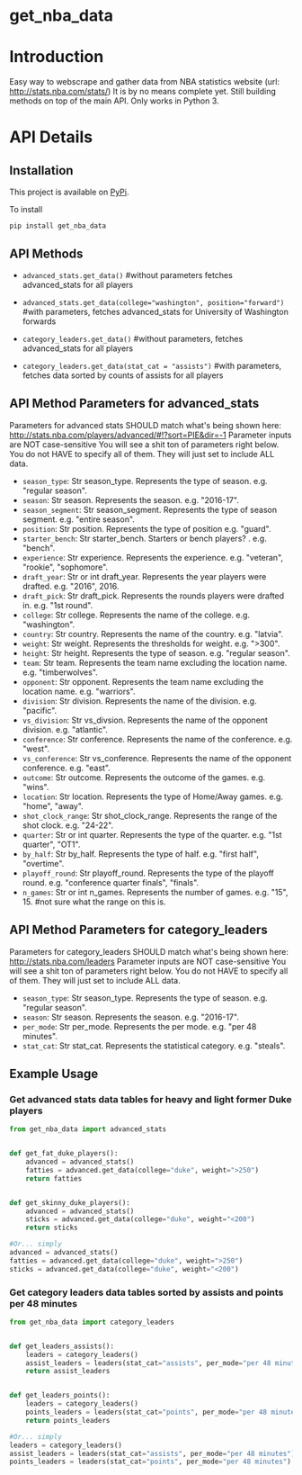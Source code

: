 # get_nba_data

# Introduction
Easy way to webscrape and gather data from NBA statistics website (url: http://stats.nba.com/stats/)
It is by no means complete yet. Still building methods on top of the main API.
Only works in Python 3.

# API Details

## Installation

This project is available on [PyPi](https://pypi.python.org/pypi/get_nba_data).

To install
```
pip install get_nba_data
```

## API Methods

* `advanced_stats.get_data()` #without parameters
                                fetches advanced_stats for all players
* `advanced_stats.get_data(college="washington", position="forward")` #with parameters,
                            fetches advanced_stats for University of Washington forwards

* `category_leaders.get_data()` #without parameters,
                            fetches advanced_stats for all players
* `category_leaders.get_data(stat_cat = "assists")` #with parameters,
                            fetches data sorted by counts of assists for all players


## API Method Parameters for advanced_stats
Parameters for advanced stats SHOULD match what's being shown here: http://stats.nba.com/players/advanced/#!?sort=PIE&dir=-1
Parameter inputs are NOT case-sensitive
You will see a shit ton of parameters right below. You do not HAVE to specify all of them.
They will just set to include ALL data.

* `season_type`: Str season_type.  Represents the type of season. e.g. "regular season".
* `season`: Str season.  Represents the season. e.g. "2016-17".
* `season_segment`: Str season_segment.  Represents the type of season segment. e.g. "entire season".
* `position`: Str position.  Represents the type of position e.g. "guard".
* `starter_bench`: Str starter_bench.  Starters or bench players? . e.g. "bench".
* `experience`: Str experience.  Represents the experience. e.g. "veteran", "rookie", "sophomore".
* `draft_year`: Str or int draft_year.  Represents the year players were drafted. e.g. "2016", 2016.
* `draft_pick`: Str draft_pick.  Represents the rounds players were drafted in. e.g. "1st round".
* `college`: Str college.  Represents the name of the college. e.g. "washington".
* `country`: Str country.  Represents the name of the country. e.g. "latvia".
* `weight`: Str weight.  Represents the thresholds for weight. e.g. ">300".
* `height`: Str height.  Represents the type of season. e.g. "regular season".
* `team`: Str team.  Represents the team name excluding the location name. e.g. "timberwolves".
* `opponent`: Str opponent.  Represents the team name excluding the location name. e.g. "warriors".
* `division`: Str division.  Represents the name of the division. e.g. "pacific".
* `vs_division`: Str vs_divsion.  Represents the name of the opponent division. e.g. "atlantic".
* `conference`: Str conference.  Represents the name of the conference. e.g. "west".
* `vs_conference`: Str vs_conference.  Represents the name of the opponent conference. e.g. "east".
* `outcome`: Str outcome.  Represents the outcome of the games. e.g. "wins".
* `location`: Str location.  Represents the type of Home/Away games. e.g. "home", "away".
* `shot_clock_range`: Str shot_clock_range.  Represents the range of the shot clock. e.g. "24-22".
* `quarter`: Str or int quarter.  Represents the type of the quarter. e.g. "1st quarter", "OT1".
* `by_half`: Str by_half.  Represents the type of half. e.g. "first half", "overtime".
* `playoff_round`: Str playoff_round.  Represents the type of the playoff round. e.g. "conference quarter finals", "finals".
* `n_games`: Str or int n_games.  Represents the number of games. e.g. "15", 15. #not sure what the range on this is.

## API Method Parameters for category_leaders
Parameters for category_leaders SHOULD match what's being shown here: http://stats.nba.com/leaders
Parameter inputs are NOT case-sensitive
You will see a shit ton of parameters right below. You do not HAVE to specify all of them.
They will just set to include ALL data.

* `season_type`: Str season_type.  Represents the type of season. e.g. "regular season".
* `season`: Str season.  Represents the season. e.g. "2016-17".
* `per_mode`: Str per_mode.  Represents the per mode. e.g. "per 48 minutes".
* `stat_cat`: Str stat_cat.  Represents the statistical category. e.g. "steals".

## Example Usage

### Get advanced stats data tables for heavy and light former Duke players

```python
from get_nba_data import advanced_stats


def get_fat_duke_players():
    advanced = advanced_stats()
    fatties = advanced.get_data(college="duke", weight=">250")
    return fatties


def get_skinny_duke_players():
    advanced = advanced_stats()
    sticks = advanced.get_data(college="duke", weight="<200")
    return sticks

#Or... simply
advanced = advanced_stats()
fatties = advanced.get_data(college="duke", weight=">250")
sticks = advanced.get_data(college="duke", weight="<200")

```

### Get category leaders data tables sorted by assists and points per 48 minutes

```python
from get_nba_data import category_leaders


def get_leaders_assists():
    leaders = category_leaders()
    assist_leaders = leaders(stat_cat="assists", per_mode="per 48 minutes")
    return assist_leaders


def get_leaders_points():
    leaders = category_leaders()
    points_leaders = leaders(stat_cat="points", per_mode="per 48 minutes")
    return points_leaders

#Or... simply
leaders = category_leaders()
assist_leaders = leaders(stat_cat="assists", per_mode="per 48 minutes")
points_leaders = leaders(stat_cat="points", per_mode="per 48 minutes")

```
